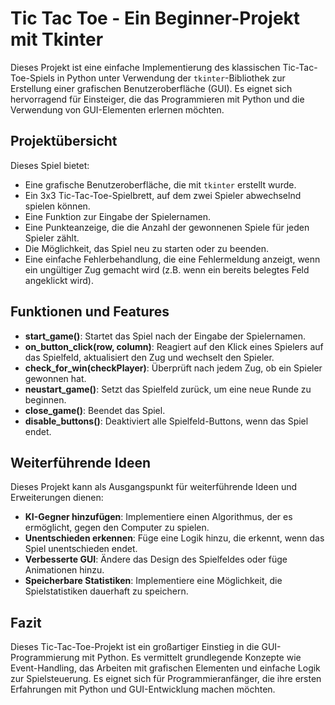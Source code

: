 # Tic Tac Toe - Ein Beginner-Projekt mit Tkinter

Dieses Projekt ist eine einfache Implementierung des klassischen Tic-Tac-Toe-Spiels in Python unter Verwendung der `tkinter`-Bibliothek zur Erstellung einer grafischen Benutzeroberfläche (GUI). Es eignet sich hervorragend für Einsteiger, die das Programmieren mit Python und die Verwendung von GUI-Elementen erlernen möchten.

## Projektübersicht

Dieses Spiel bietet:

- Eine grafische Benutzeroberfläche, die mit `tkinter` erstellt wurde.
- Ein 3x3 Tic-Tac-Toe-Spielbrett, auf dem zwei Spieler abwechselnd spielen können.
- Eine Funktion zur Eingabe der Spielernamen.
- Eine Punkteanzeige, die die Anzahl der gewonnenen Spiele für jeden Spieler zählt.
- Die Möglichkeit, das Spiel neu zu starten oder zu beenden.
- Eine einfache Fehlerbehandlung, die eine Fehlermeldung anzeigt, wenn ein ungültiger Zug gemacht wird (z.B. wenn ein bereits belegtes Feld angeklickt wird).

## Funktionen und Features

- **start_game()**: Startet das Spiel nach der Eingabe der Spielernamen.
- **on_button_click(row, column)**: Reagiert auf den Klick eines Spielers auf das Spielfeld, aktualisiert den Zug und wechselt den Spieler.
- **check_for_win(checkPlayer)**: Überprüft nach jedem Zug, ob ein Spieler gewonnen hat.
- **neustart_game()**: Setzt das Spielfeld zurück, um eine neue Runde zu beginnen.
- **close_game()**: Beendet das Spiel.
- **disable_buttons()**: Deaktiviert alle Spielfeld-Buttons, wenn das Spiel endet.

## Weiterführende Ideen

Dieses Projekt kann als Ausgangspunkt für weiterführende Ideen und Erweiterungen dienen:

- **KI-Gegner hinzufügen**: Implementiere einen Algorithmus, der es ermöglicht, gegen den Computer zu spielen.
- **Unentschieden erkennen**: Füge eine Logik hinzu, die erkennt, wenn das Spiel unentschieden endet.
- **Verbesserte GUI**: Ändere das Design des Spielfeldes oder füge Animationen hinzu.
- **Speicherbare Statistiken**: Implementiere eine Möglichkeit, die Spielstatistiken dauerhaft zu speichern.

## Fazit

Dieses Tic-Tac-Toe-Projekt ist ein großartiger Einstieg in die GUI-Programmierung mit Python. Es vermittelt grundlegende Konzepte wie Event-Handling, das Arbeiten mit grafischen Elementen und einfache Logik zur Spielsteuerung. Es eignet sich für Programmieranfänger, die ihre ersten Erfahrungen mit Python und GUI-Entwicklung machen möchten.
